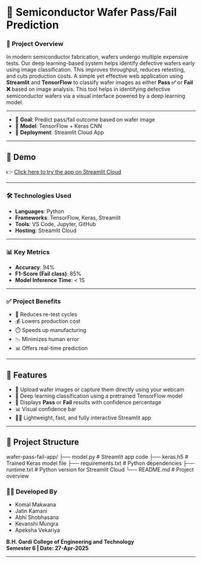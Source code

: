 # 🧪 Semiconductor Wafer Pass/Fail Prediction

### 📘 **Project Overview**
In modern semiconductor fabrication, wafers undergo multiple expensive tests. Our deep learning-based system helps identify defective wafers early using image classification. 
This improves throughput, reduces retesting, and cuts production costs.
A simple yet effective web application using **Streamlit** and **TensorFlow** to classify wafer images as either **Pass ✅** or **Fail ❌** based on image analysis. 
This tool helps in identifying defective semiconductor wafers via a visual interface powered by a deep learning model.

---

- 🎯 **Goal**: Predict pass/fail outcome based on wafer image
- 🧠 **Model**: TensorFlow + Keras CNN
- 🚀 **Deployment**: Streamlit Cloud App

---

## 📸 Demo

👉 [Click here to try the app on Streamlit Cloud](https://intelai-final-project-ccnxvpdnby8sislsn7h8rd.streamlit.app/#semiconductor-wafer-pass-fail-prediction)

---

### 🛠️ Technologies Used

- **Languages**: Python
- **Frameworks**: TensorFlow, Keras, Streamlit
- **Tools**: VS Code, Jupyter, GitHub
- **Hosting**: Streamlit Cloud

---

### 📊 Key Metrics

- **Accuracy**: 94%
- **F1-Score (Fail class)**: 85%
- **Model Inference Time**: < 1S

---

### ✅ Project Benefits

- 🔁 Reduces re-test cycles
- 💰 Lowers production cost
- ⏱️ Speeds up manufacturing
- 📉 Minimizes human error
- 📊 Offers real-time prediction

---

## 📌 Features

- 📁 Upload wafer images or capture them directly using your webcam
- 🧠 Deep learning classification using a pretrained TensorFlow model
- 🎯 Displays **Pass** or **Fail** results with confidence percentage
- 📊 Visual confidence bar
- 🧑‍💻 Lightweight, fast, and fully interactive Streamlit app

---

## 📁 Project Structure

wafer-pass-fail-app/
├── model.py  # Streamlit app code
├── keras.h5 # Trained Keras model file
├── requirements.txt # Python dependencies
├── runtime.txt # Python version for Streamlit Cloud
└── README.md # Project overview

### 👨‍💻 Developed By

- Komal Makwana  
- Jatin Kamani  
- Abhi Shobhasana  
- Kevanshi Mungra  
- Apeksha Vekariya  

**B.H. Gardi College of Engineering and Technology**  
**Semester 6 | Date: 27-Apr-2025**

---



